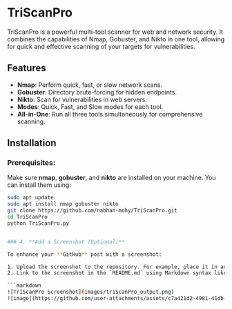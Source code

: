 # TriScanPro

TriScanPro is a powerful multi-tool scanner for web and network security. It combines the capabilities of Nmap, Gobuster, and Nikto in one tool, allowing for quick and effective scanning of your targets for vulnerabilities.

## Features
- **Nmap**: Perform quick, fast, or slow network scans.
- **Gobuster**: Directory brute-forcing for hidden endpoints.
- **Nikto**: Scan for vulnerabilities in web servers.
- **Modes**: Quick, Fast, and Slow modes for each tool.
- **All-in-One**: Run all three tools simultaneously for comprehensive scanning.

## Installation

### Prerequisites:
Make sure **nmap**, **gobuster**, and **nikto** are installed on your machine. You can install them using:

```bash
sudo apt update
sudo apt install nmap gobuster nikto
git clone https://github.com/nabhan-mohy/TriScanPro.git
cd TriScanPro
python TriScanPro.py


### 4. **Add a Screenshot (Optional)**

To enhance your **GitHub** post with a screenshot:

1. Upload the screenshot to the repository. For example, place it in an `images/` folder.
2. Link to the screenshot in the `README.md` using Markdown syntax like this:

```markdown
![TriScanPro Screenshot](images/triScanPro_output.png)
![image](https://github.com/user-attachments/assets/c7a421d2-4981-41db-ba94-46e65f21e558)

